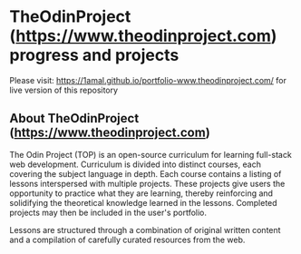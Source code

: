 # TheOdinProject (https://www.theodinproject.com) progress and projects
Please visit: https://1amal.github.io/portfolio-www.theodinproject.com/ for live version of this repository

## About TheOdinProject (https://www.theodinproject.com)
The Odin Project (TOP) is an open-source curriculum for learning full-stack web development. Curriculum is divided into distinct courses, each covering the subject language in depth. Each course contains a listing of lessons interspersed with multiple projects. These projects give users the opportunity to practice what they are learning, thereby reinforcing and solidifying the theoretical knowledge learned in the lessons. Completed projects may then be included in the user's portfolio.

Lessons are structured through a combination of original written content and a compilation of carefully curated resources from the web. 